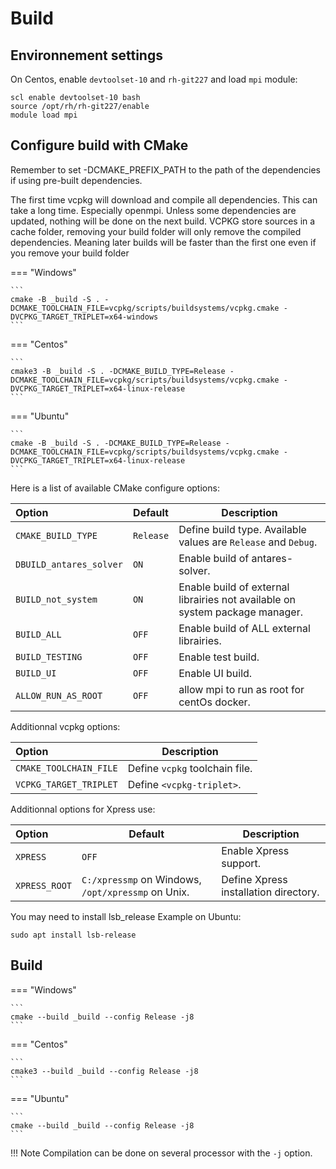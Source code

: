 # Build

## Environnement settings

On Centos, enable `devtoolset-10` and `rh-git227` and load `mpi` module:
```
scl enable devtoolset-10 bash
source /opt/rh/rh-git227/enable
module load mpi
```

## Configure build with CMake

Remember to set -DCMAKE_PREFIX_PATH to the path of the dependencies if using pre-built dependencies.

The first time vcpkg will download and compile all dependencies. This can take a long time. Especially openmpi.
Unless some dependencies are updated, nothing will be done on the next build.
VCPKG store sources in a cache folder, removing your build folder will only remove the compiled dependencies. Meaning later builds will be faster than the first one even if you remove your build folder

=== "Windows"

    ```
    cmake -B _build -S . -DCMAKE_TOOLCHAIN_FILE=vcpkg/scripts/buildsystems/vcpkg.cmake -DVCPKG_TARGET_TRIPLET=x64-windows
    ```
=== "Centos"

    ```
    cmake3 -B _build -S . -DCMAKE_BUILD_TYPE=Release -DCMAKE_TOOLCHAIN_FILE=vcpkg/scripts/buildsystems/vcpkg.cmake -DVCPKG_TARGET_TRIPLET=x64-linux-release
    ```
=== "Ubuntu"

    ```
    cmake -B _build -S . -DCMAKE_BUILD_TYPE=Release -DCMAKE_TOOLCHAIN_FILE=vcpkg/scripts/buildsystems/vcpkg.cmake -DVCPKG_TARGET_TRIPLET=x64-linux-release
    ```

Here is a list of available CMake configure options:

|Option | Default|Description |
|:-------|-------|-------|
|`CMAKE_BUILD_TYPE` |`Release`| Define build type. Available values are `Release` and `Debug`.  |
|`DBUILD_antares_solver`|`ON`|Enable build of antares-solver.|
|`BUILD_not_system`|`ON`|Enable build of external librairies not available on system package manager.|
|`BUILD_ALL`|`OFF`|Enable build of ALL external librairies.|
|`BUILD_TESTING`|`OFF`|Enable test build.|
|`BUILD_UI`|`OFF`|Enable UI build.|
|`ALLOW_RUN_AS_ROOT`|`OFF`|allow mpi to run as root for centOs docker.|

Additionnal vcpkg options:

|Option |Description |
|:-------|-------|
|`CMAKE_TOOLCHAIN_FILE`|Define `vcpkg` toolchain file. |
|`VCPKG_TARGET_TRIPLET`|Define `<vcpkg-triplet>`. |

Additionnal options for Xpress use:

|Option | Default|Description |
|:-------|-------|-------|
|`XPRESS`|`OFF`| Enable Xpress support. |
|`XPRESS_ROOT`|`C:/xpressmp` on Windows, `/opt/xpressmp` on Unix. | Define Xpress installation directory. |

You may need to install lsb_release
Example on Ubuntu:
```
sudo apt install lsb-release
```

## Build
=== "Windows"

    ```
    cmake --build _build --config Release -j8
    ```
=== "Centos"

    ```
    cmake3 --build _build --config Release -j8
    ```
=== "Ubuntu"

    ```
    cmake --build _build --config Release -j8
    ```
!!! Note
    Compilation can be done on several processor with the `-j` option.
